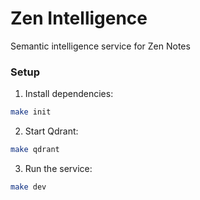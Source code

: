 # Zen Intelligence

Semantic intelligence service for Zen Notes

### Setup

1. Install dependencies:
```bash
make init
```

2. Start Qdrant:
```bash
make qdrant
```

3. Run the service:
```bash
make dev
```